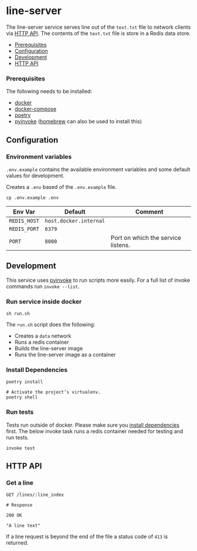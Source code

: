 # line-server

The line-server service serves line out of the `text.txt` file to network clients via [HTTP API](#http-api). The contents of the `text.txt` file is store in a Redis data store.

- [Prerequisites](#prerequisites)
- [Configuration](#configuration)
- [Development](#development)
- [HTTP API](#http-api)

### Prerequisites

The following needs to be installed:

- [docker](https://docs.docker.com/get-docker/)
- [docker-compose](https://docs.docker.com/compose/install/)
- [poetry](https://python-poetry.org/docs/#installation)
- [pyinvoke](https://www.pyinvoke.org/installing.html) ([homebrew](https://formulae.brew.sh/formula/pyinvoke) can also be used to install this)

## Configuration

### Environment variables

`.env.example` contains the available environment variables and some default
values for development.

Creates a `.env` based of the `.env.example` file.

```
cp .env.example .env
```

| Env Var      | Default                | Comment                            |
| ------------ | ---------------------- | ---------------------------------- |
| `REDIS_HOST` | `host.docker.internal` |                                    |
| `REDIS_PORT` | `6379`                 |                                    |
| `PORT`       | `8000`                 | Port on which the service listens. |

## Development

This service uses [pyinvoke](http://docs.pyinvoke.org/en/1.2/index.html) to run scripts more easily. For a full list of invoke commands run `invoke --list`.

### Run service inside docker

```
sh run.sh
```

The `run.sh` script does the following:

- Creates a `data` network
- Runs a redis container
- Builds the line-server image
- Runs the line-server image as a container

### Install Dependencies

```
poetry install

# Activate the project’s virtualenv.
poetry shell

```

### Run tests

Tests run outside of docker. Please make sure you [install dependencies](#install-dependencies) first. The below invoke task runs a redis container needed for testing and run tests.

```
invoke test
```

## HTTP API

### Get a line

```
GET /lines/:line_index

# Response

200 OK

"A line text"

```

If a line request is beyond the end of the file a status code of `413` is returned.
